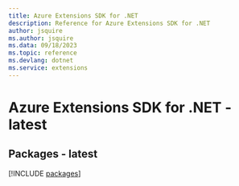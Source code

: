 ```yaml
---
title: Azure Extensions SDK for .NET
description: Reference for Azure Extensions SDK for .NET
author: jsquire
ms.author: jsquire
ms.data: 09/18/2023
ms.topic: reference
ms.devlang: dotnet
ms.service: extensions
---
```

# Azure Extensions SDK for .NET - latest
## Packages - latest
[!INCLUDE [packages](extensions-index.md)]